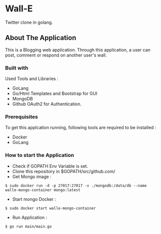 # Wall-E
Twitter clone in golang.


## About The Application

This is a Blogging web application. Through this application, a user can post, comment or respond on another user's wall. 


### Built with

Used Tools and Libraries :

* GoLang
* Go/Html Templates and Bootstrap for GUI
* MongoDB
* Github OAuth2 for Authentication.

### Prerequisites

To get this applcation running, following tools are required to be installed :

* Docker
* GoLang

### How to start the Application

* Check if GOPATH Env Variable is set.
* Clone this repository in $GOPATH/src/github.com/
* Get Mongo image :  
```
$ sudo docker run -d -p 27017:27017 -v ./mongodb:/data/db --name walle-mongo-container mongo:latest
```
* Start mongo Docker :
```
$ sudo docker start walle-mongo-container
``` 
* Run Application :
```
$ go run main/main.go
```




